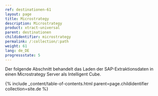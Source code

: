 ```yaml
---
ref: destinationen-61
layout: page
title: Microstrategy
description: Microstrategy
product: xtract-universal
parent: destinationen
childidentifier: microstrategy
permalink: /:collection/:path
weight: 61
lang: de_DE
progressstate: 5
---
```


Der folgende Abschnitt behandelt das Laden der SAP-Extraktionsdaten in einen Microstrategy Server als Intelligent Cube. 


{% include _content/table-of-contents.html parent=page.childidentifier collection=site.de %}